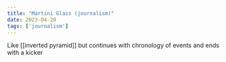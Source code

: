 ```yaml
---
title: "Martini Glass (journalism)"
date: 2023-04-20
tags: ['journalism']
---
```


Like [[inverted pyramid]] but continues with chronology of events and ends with a kicker 